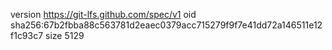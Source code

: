 version https://git-lfs.github.com/spec/v1
oid sha256:67b2fbba88c563781d2eaec0379acc715279f9f7e41dd72a146511e12f1c93c7
size 5129
